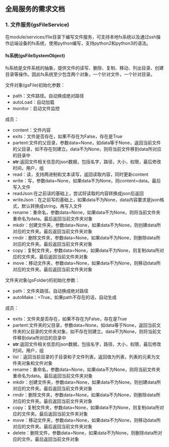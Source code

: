 ## 全局服务的需求文档
### 1. 文件服务(gsFileService)
在module/services/file目录下编写文件服务，可支持本地fs系统以及通过ssh操作远端设备的fs系统，使用python编写，支持python2和python3的语法。

#### fs系统(gsFileSystemObject)
fs系统是文件系统的抽象，提供文件的读写、删除、复制、移动、列出目录、创建目录等操作。因此fs系统至少包含两个对象，一个针对文件，一个针对目录。

文件对象(gsFile)初始化参数：
- path：文件路径。自动换成绝对路径
- autoLoad：自动加载
- monitor：启动文件监控

成员：
- content：文件内容
- exits：文件是否存在，如果不存在为False，存在是True
- partent:文件的父目录，参数data=None，如data等于None，返回当前文件的父目录，如不存在则建立。data不为None，则将当前文件移到data所对应的目录中
- __str__:返回文件相关信息的json数据，包括名字，路径，大小，权限，最后修改时间，用户，组
- read：读，支持两进制和文本读写，返回读取内容，同时更新content
- write：写，参数data=None，如果data不为None，则content=data。最后写入文件
- readJson:在之前读的基础上，尝试将读取的内容转换成json后返回
- writeJson：在之前写的基础上，如果data不为None，data内容要求是json格式，默认转换成string，再写入文件
- rename：重命名，参数data=None，如果data不为None，则将当前文件夹重命名为data。最后返回当前文件夹对象
- mkdir：创建文件夹，参数data=None，如果data不为None，则创建data所对应的文件夹。最后返回当前文件夹对象
- rmdir：删除文件夹，参数data=None，如果data不为None，则删除data所对应的文件夹。最后返回当前文件夹对象
- copy：复制文件夹，参数data=None，如果data不为None，则复制data所对应的文件夹。最后返回当前文件夹对象
- move：移动文件夹，参数data=None，如果data不为None，则移动data所对应的文件夹。最后返回当前文件夹对象

文件夹对象(gsFolder)的初始化参数：
- path：文件夹路径。自动换成绝对路径
- autoMake：=True，如果path不存在的话，自动生成

成员：
- exits：文件夹是否存在，如果不存在为False，存在是True
- partent:文件夹的父目录，参数data=None，如data等于None，返回当前文件夹的父目录的文件夹对象，如不存在则建立。data不为None，则将当前文件移到data所对应的目录中
- __str__:返回文件相关信息的json数据，包括名字，路径，大小，权限，最后修改时间，用户，组
- list：返回当前目录的子目录和子文件列表，返回值为列表，列表的元素为文件夹对象和文件对象
- rename：重命名，参数data=None，如果data不为None，则将当前文件夹重命名为data。最后返回当前文件夹对象
- mkdir：创建文件夹，参数data=None，如果data不为None，则创建data所对应的文件夹。最后返回当前文件夹对象
- rmdir：删除文件夹，参数data=None，如果data不为None，则删除data所对应的文件夹。最后返回当前文件夹对象
- copy：复制文件夹，参数data=None，如果data不为None，则复制data所对应的文件夹。最后返回当前文件夹对象
- move：移动文件夹，参数data=None，如果data不为None，则移动data所对应的文件夹。最后返回当前文件夹对象
- delete：删除文件，参数data=None，如果data不为None，则删除data所对应的文件。最后返回当前文件对象


